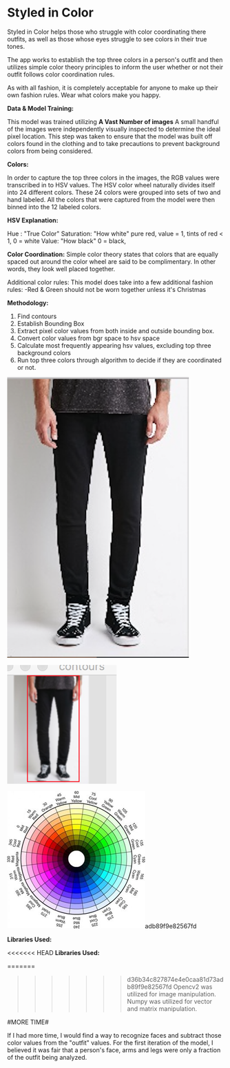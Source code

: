 # Styled in Color


Styled in Color helps those who struggle with color coordinating there outfits, as well as those whose eyes struggle to see colors in their true tones.

The app works to establish the top three colors in a person's outfit and then utilizes simple color theory principles to inform the user whether or not their outfit follows color coordination rules.

As with all fashion, it is completely acceptable for anyone to make up their own fashion rules. Wear what colors make you happy.

**Data & Model Training:**

  This model was trained utilizing **A Vast Number of images**
  A small handful of the images were independently visually inspected to determine the ideal pixel location. This step was taken to ensure that the model was built off colors found in the clothing and to take precautions to prevent background colors from being considered.

**Colors:**

  In order to capture the top three colors in the images, the RGB values were transcribed in to HSV values. The HSV color wheel naturally divides itself into 24 different colors. These 24 colors were grouped into sets of two and hand labeled. All the colors that were captured from the model were then binned into the 12 labeled colors.

**HSV Explanation:**

  Hue : "True Color"
  Saturation: "How white" pure red, value = 1, tints of red < 1,
              0 = white
  Value: "How black" 0 = black,

**Color Coordination:**
  Simple color theory states that colors that are equally spaced out around the color wheel are said to be complimentary. In other words, they look well placed together.

  Additional color rules:
    This model does take into a few additional fashion rules:
      -Red & Green should not be worn together unless it's Christmas

**Methodology:**

  1. Find contours
  2. Establish Bounding Box
  3. Extract pixel color values from both inside and outside bounding box.
  4. Convert color values from bgr space to hsv space
  5. Calculate most frequently appearing hsv values, excluding top three background colors
  6. Run top three colors through algorithm to decide if they are coordinated or not.

  ![Starting Image](https://github.com/NRahm/styled_in_color/blob/master/data/read_me_photos/sample_image_original.jpg)

  ![Bounding Box Location](https://github.com/NRahm/styled_in_color/blob/master/data/read_me_photos/bounding_box.jpg)


   ![HSV Colorwheel](https://github.com/NRahm/styled_in_color/blob/master/data/read_me_photos/color_wheel.jpg)adb89f9e82567fd

**Libraries Used:**

<<<<<<< HEAD
**Libraries Used:**

=======
>>>>>>> d36b34c827874e4e0caa81d73adb89f9e82567fd
  Opencv2 was utilized for image manipulation.
  Numpy was utilized for vector and matrix manipulation.

#MORE TIME#

If I had more time, I would find a way to recognize faces and subtract those color values from the "outfit" values. For the first iteration of the model, I believed it was fair that a person's face, arms and legs were only a fraction of the outfit being analyzed.   
